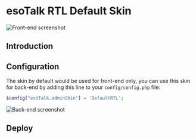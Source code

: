 # esoTalk RTL Default Skin

![Front-end screenshot](https//raw.github.com/AAlakkad/esoTalk-DefaultRTL-skin/screenshots/1.png)

## Introduction

## Configuration

The skin by default would be used for front-end only, you can use this skin for back-end by adding this line to your `config/config.php` file:

```php
$config["esoTalk.adminSkin"] = 'DefaultRTL';
```

![Back-end screenshot](https//raw.github.com/AAlakkad/esoTalk-DefaultRTL-skin/screenshots/2.png)

## Deploy